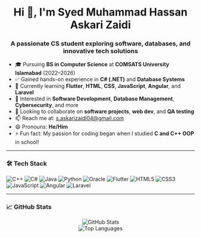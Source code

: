 <h1 align="center">Hi 👋, I'm Syed Muhammad Hassan Askari Zaidi</h1>
<h3 align="center">A passionate CS student exploring software, databases, and innovative tech solutions</h3>

- 🎓 Pursuing **BS in Computer Science** at **COMSATS University Islamabad** (2022–2026)  
- ✅ Gained hands-on experience in **C# (.NET)** and **Database Systems**  
- 🌱 Currently learning **Flutter**, **HTML**, **CSS**, **JavaScript**, **Angular**, and **Laravel**  
- 🔎 Interested in **Software Development**, **Database Management**, **Cybersecurity**, and more  
- 🤝 Looking to collaborate on **software projects**, **web dev**, and **QA testing**  
- 📫 Reach me at: [s.askarizaidi04@gmail.com](mailto:s.askarizaidi04@gmail.com)  
- 😄 Pronouns: **He/Him**  
- ⚡ Fun fact: My passion for coding began when I studied **C and C++ OOP** in school!

---

### 🛠️ Tech Stack
![C++](https://img.shields.io/badge/C++-00599C?style=for-the-badge&logo=cplusplus&logoColor=white)
![C#](https://img.shields.io/badge/C%23-239120?style=for-the-badge&logo=csharp&logoColor=white)
![Java](https://img.shields.io/badge/Java-ED8B00?style=for-the-badge&logo=java&logoColor=white)
![Python](https://img.shields.io/badge/Python-3776AB?style=for-the-badge&logo=python&logoColor=white)
![Oracle](https://img.shields.io/badge/Oracle-F80000?style=for-the-badge&logo=oracle&logoColor=white)
![Flutter](https://img.shields.io/badge/Flutter-02569B?style=for-the-badge&logo=flutter&logoColor=white)
![HTML5](https://img.shields.io/badge/HTML5-E34F26?style=for-the-badge&logo=html5&logoColor=white)
![CSS3](https://img.shields.io/badge/CSS3-1572B6?style=for-the-badge&logo=css3&logoColor=white)
![JavaScript](https://img.shields.io/badge/JavaScript-F7DF1E?style=for-the-badge&logo=javascript&logoColor=black)
![Angular](https://img.shields.io/badge/Angular-DD0031?style=for-the-badge&logo=angular&logoColor=white)
![Laravel](https://img.shields.io/badge/Laravel-FF2D20?style=for-the-badge&logo=laravel&logoColor=white)

---

### 📈 GitHub Stats
<p align="center">
  <img src="https://github-readme-stats.vercel.app/api?username=AskariSyed&show_icons=true&theme=tokyonight" alt="GitHub Stats" />
  <br>
  <img src="https://github-readme-stats.vercel.app/api/top-langs/?username=AskariSyed&layout=compact&theme=tokyonight" alt="Top Languages" />
</p>
